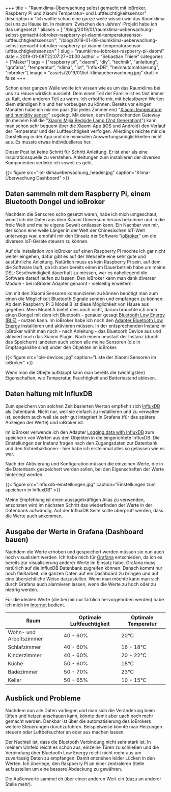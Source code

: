 +++
title = "Raumklima-Überwachung selbst gemacht mit ioBroker, Raspberry Pi und Xiaomi Temperatur- und Luftfeuchtigkeitssensor"
description = "Ich wollte schon eine ganze weile wissen wie das Raumklima bei uns zu Hause ist. In meinem 'Zwischen den Jahren'-Projekt habe ich das umgesetzt."
aliases = [
  "/blog/2019/01/raumklima-ueberwachung-selbst-gemacht-iobroker-raspberry-pi-xiaomi-temperatursensor-luftfeuchtigkeitssensor/",
  "/blog/2019-01-08-raumklima-ueberwachung-selbst-gemacht-iobroker-raspberry-pi-xiaomi-temperatursensor-luftfeuchtigkeitssensor/"
  ]
slug = "raumklime-iobroker-raspberry-pi-xiaomi"
date = 2019-01-08T22:07:27+01:00
author = "Sebastian Thiele"
categories = ["Maker"]
tags = ["raspberry pi", "xiaomi", "diy", "technik", "anleitung", "grafana", "temperatur", "klima", "iot", "InfluxDB", "heimautomatisierung", "iobroker"]
image = "assets/2019/01/iot-klimaueberwachung.jpg"
draft = false
+++

Schon einer ganzen Weile wollte ich wissen wie es um das Raumklima bei uns zu Hause wirklich aussieht. Dem einen Teil der Familie ist es fast immer zu Kalt, dem anderen Teil zu warm. Ich erhoffte mir, mit belastbaren Werten diem ständigen hin und her vorbeugen zu können. Bereits vor einigen Monaten habe ich mir ein paar (für jedes Zimmer ein) "[Xiaomi temperature and humidity sensor](https://www.google.de/search?q=xiaomi+temperature+and+humidity+sensor)" zugelegt. Mit denen, dem Entsprechenden Gateway (in meinem Fall die "[Xiaomi Mijia Bedside Lamp (2nd Generation)](https://www.google.de/search?q=xiaomi+ble+gateway)") kann man schon sehr bequem über die Xiaomi App (iOS und Android) den Verlauf der Temperatur und der Luftfeuchtigkeit verfolgen. Allerdings reichte mir die Darstellung in der App und die minimalen Auswertungsmöglichkeiten nicht aus. Es musste etwas individuelleres her.

Dieser Post ist keine Schritt für Schritt Anleitung. Er ist eher als eine Inspirationsquelle zu verstehen. Anleitungen zum installieren der diversen Komponenten verlinke ich soweit es geht.

{{< figure src="iot-klimaueberwachung_header.jpg" caption="Klima-Überwachung Dashboard" >}}

## Daten sammeln mit dem Raspberry Pi, einem Bluetooth Dongel und ioBroker

Nachdem die Sensoren scho gesetzt waren, habe ich mich umgeschaut, womit ich die Daten aus dem Xiaomi Universum heraus bekomme und in die freie Welt und meine eigene Gewalt entlassen kann. Ein Nachbar von mir, der schon eine weile Länger in der Welt der Chinesischen IoT-Welt unterwegs war, empfahl mir den Einsatz der Software "[ioBroker](http://iobroker.net/)" um die diversen IoT-Geräte steuern zu können.

Auf die Installation von ioBroker auf einen Raspberry Pi möchte ich gar nicht weiter eingehen, dafür gibt es auf der Webseite eine sehr gute und ausführliche Anleitung. Natürlich muss es kein Raspberry Pi sein, auf dem die Software läuft, da ich aber bereits einen im Dauerbetrieb habe um meine DSL-Geschwindigkeit dauerhaft zu messen, war es naheliegend die Software darauf laufen zu lassen. Den ioBroker kann man dank diverser Module - bei ioBroker Adapter genannt - vielseitig erweitern.

Um mit den Xiaomi Sensoren komunizieren zu können benötigt man zum einen die Möglichkeit Bluetooth Signale senden und empfangen zu können. Ab dem Raspberry Pi 3 Model B ist diese Möglichkeit von Hause aus gegeben. Mein Model A bietet dies noch nicht, darum brauchte ich noch einen Dongel mit dem ich Bluetooth - genauer gesagt [Bluetooth Low Energy (BLE)](https://de.wikipedia.org/wiki/Bluetooth_Low_Energy) - nutzen kann.
Im ioBroker habe ich noch den [Adapter Bluetooth Low Energy](https://github.com/AlCalzone/ioBroker.ble) installieren und aktivieren müssen. In der entsprechenden Instanz im ioBroker wählt man noch - nach Anleitung - das Bluetoorh Device aus und aktiviert noch das Xiaomi Plugin. Nach einem neustart der Instanz (durch das Speichern) landeten auch schon alle meine Sensoren (die in Empfangsnähe sind) under den Objekten im ioBroker.

{{< figure src="ble-devices.jpg" caption="Liste der Xiaomi Sensoren im ioBroker" >}}

Wenn man die Obejte aufklappt kann man bereits die (wichtigsten) Eigenschaften, wie Temperatur, Feuchtigkeit und Batteriestand ablesen.

## Daten haltung mit InfluxDB

Zum speichern von solchen Zeit basierten Werten empfiehlt sich [InfluxDB](https://www.influxdata.com/) als Datenbank. Nicht nur, weil sie einfach zu installieren und zu verwalten ist, sondern auch weil sie sehr gut integriert in Grafana (für das spätere Anzeigen der Werte) und ioBroker ist.

Im ioBroker verwende ich den Adapter [Logging data with InfluxDB](https://github.com/ioBroker/ioBroker.influxdb) zum speichern von Werten aus den Objekten in die eingerichtete InfluxDB. Die Einstellungen der Instanz fragen nach den Zugangsdaten zur Datenbank und den Schreibaktionen - hier habe ich ersteinmal alles so gelassen wie es war.

Nach der Aktivierung und Konfiguration müssen die einzelnen Werte, die in die Datenbank gespeichert werden sollen, bei den Eigenschaften der Werte hinterlegt werden.

{{< figure src="influxdb-einstellungen.jpg" caption="Einstellungen zum speichern in InfluxDB" >}}

Meine Empfehlung ist einen aussagekräftigen Alias zu verwenden, ansonsten wird im nächsten Schritt das wiederfinden der Werte in der Datenbank aufwändig. Auf der InfluxDB Seite sollte überprüft werden, dass die Werte auch ankommen.

## Ausgabe der Werte in Grafana (Dashboard bauen)

Nachdem die Werte erhoben und gespeichert werden müssen sie nun auch noch visualisiert werden. Ich habe mich für [Grafana](https://grafana.com/) entschieden, da ich es bereits zur visualisierung anderer Werte im Einsatz habe. Grafana muss natürlich auf die InfluxDB Datenbank zugreifen können. Danach kommt nur noch fleißarbeit, die ganzen Daten auf ein Dashboard zu bringen und auf eine übersichtliche Weise darzustellen. Wenn man möchte kann man sich durch Grafana auch alarmieren lassen, wenn die Werte zu hoch oder zu niedrig werden.

Für die idealen Werte (die bei mir nur farblich hervorgehoben werden) habe ich mich im [Internet](https://www.inventer.de/wissen/luftqualitaet-gesundheit/luftfeuchtigkeit-in-wohnraeumen/) bedient.

Raum                     | Optimale Luftfeuchtigkeit | Optimale Temperatur
-------------------------|---------------------------|---------------------
Wohn- und Arbeitszimmer  | 40 - 60%                  | 20°C
Schlafzimmer             | 40 - 60%                  | 16 - 18°C
Kinderzimmer             | 40 - 60%                  | 20 - 22°C
Küche                    | 50 - 60%                  | 18°C
Badezimmer               | 50 - 70%                  | 23°C
Keller                   | 50 - 65%                  | 10 - 15°C

## Ausblick und Probleme

Nachdem nun alle Daten vorliegen und man sich die Veränderung beim lüften und heizen anschauen kann, könnte damit aber uach noch mehr gemacht werden. Denkbar ist über die automatisierung des ioBrokers weitere Steuerungen durchzuführen. Beispielweise könnte man Heizungen steuern oder Luftbefeuchter an oder aus machen lassen.

Der Nachteil ist, dass die Bluetooth Verbindung nicht sehr stark ist. In meinem Umfeld reicht es schon aus, einzelne Türen zu schließen und die Verbindung über Bluetooth Low Energy reicht nicht mehr aus um zuverlässig Daten zu empfangen. Damit entstehen leider Lücken in den Werten. Ich überlege, den Raspberry Pi an einer zentraleren Stelle aufzustellen um eine bessere Abdeckung zu gewähren.

Die Außenwerte sammel ch über einen anderen Wert ein (dazu an anderer Stelle mehr).
